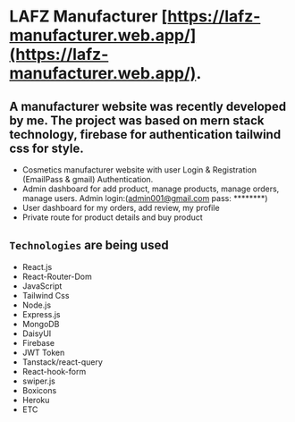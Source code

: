# LAFZ Manufacturer [https://lafz-manufacturer.web.app/](https://lafz-manufacturer.web.app/).


## A manufacturer website was recently developed by me. The project was based on mern stack technology, firebase for authentication tailwind css for style. 

* Cosmetics manufacturer website with user Login & Registration (EmailPass & gmail) Authentication.
* Admin dashboard for add product, manage products, manage orders, manage users. Admin login:(admin001@gmail.com pass: ********)
* User dashboard for my orders, add review, my profile
* Private route for product details and buy product


## `Technologies` are being used

* React.js
* React-Router-Dom
* JavaScript
* Tailwind Css
* Node.js
* Express.js
* MongoDB
* DaisyUI
* Firebase
* JWT Token
* Tanstack/react-query
* React-hook-form
* swiper.js
* Boxicons 
* Heroku 
* ETC


